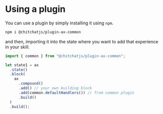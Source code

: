 # Using a plugin

You can use a plugin by simply installing it using `npm`.

```sh
npm i @chitchatjs/plugin-ax-common
```

and then, importing it into the state where you want to add that experience in your skill.

```ts
import { common } from "@chitchatjs/plugin-ax-common";

let state1 = ax
  .state()
  .block(
    ax
      .compound()
      .add() // your own building block
      .add(common.defaultHandlers()) // from common plugin
      .build()
  )
  .build();
```
